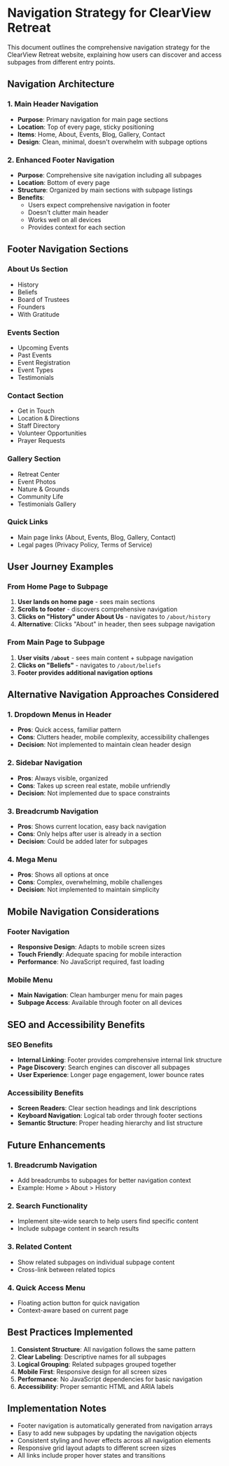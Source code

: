 # Navigation Strategy for ClearView Retreat

This document outlines the comprehensive navigation strategy for the ClearView Retreat website, explaining how users can discover and access subpages from different entry points.

## Navigation Architecture

### 1. Main Header Navigation
- **Purpose**: Primary navigation for main page sections
- **Location**: Top of every page, sticky positioning
- **Items**: Home, About, Events, Blog, Gallery, Contact
- **Design**: Clean, minimal, doesn't overwhelm with subpage options

### 2. Enhanced Footer Navigation
- **Purpose**: Comprehensive site navigation including all subpages
- **Location**: Bottom of every page
- **Structure**: Organized by main sections with subpage listings
- **Benefits**: 
  - Users expect comprehensive navigation in footer
  - Doesn't clutter main header
  - Works well on all devices
  - Provides context for each section

## Footer Navigation Sections

### About Us Section
- History
- Beliefs
- Board of Trustees
- Founders
- With Gratitude

### Events Section
- Upcoming Events
- Past Events
- Event Registration
- Event Types
- Testimonials

### Contact Section
- Get in Touch
- Location & Directions
- Staff Directory
- Volunteer Opportunities
- Prayer Requests

### Gallery Section
- Retreat Center
- Event Photos
- Nature & Grounds
- Community Life
- Testimonials Gallery

### Quick Links
- Main page links (About, Events, Blog, Gallery, Contact)
- Legal pages (Privacy Policy, Terms of Service)

## User Journey Examples

### From Home Page to Subpage
1. **User lands on home page** - sees main sections
2. **Scrolls to footer** - discovers comprehensive navigation
3. **Clicks on "History" under About Us** - navigates to `/about/history`
4. **Alternative**: Clicks "About" in header, then sees subpage navigation

### From Main Page to Subpage
1. **User visits `/about`** - sees main content + subpage navigation
2. **Clicks on "Beliefs"** - navigates to `/about/beliefs`
3. **Footer provides additional navigation options**

## Alternative Navigation Approaches Considered

### 1. Dropdown Menus in Header
- **Pros**: Quick access, familiar pattern
- **Cons**: Clutters header, mobile complexity, accessibility challenges
- **Decision**: Not implemented to maintain clean header design

### 2. Sidebar Navigation
- **Pros**: Always visible, organized
- **Cons**: Takes up screen real estate, mobile unfriendly
- **Decision**: Not implemented due to space constraints

### 3. Breadcrumb Navigation
- **Pros**: Shows current location, easy back navigation
- **Cons**: Only helps after user is already in a section
- **Decision**: Could be added later for subpages

### 4. Mega Menu
- **Pros**: Shows all options at once
- **Cons**: Complex, overwhelming, mobile challenges
- **Decision**: Not implemented to maintain simplicity

## Mobile Navigation Considerations

### Footer Navigation
- **Responsive Design**: Adapts to mobile screen sizes
- **Touch Friendly**: Adequate spacing for mobile interaction
- **Performance**: No JavaScript required, fast loading

### Mobile Menu
- **Main Navigation**: Clean hamburger menu for main pages
- **Subpage Access**: Available through footer on all devices

## SEO and Accessibility Benefits

### SEO Benefits
- **Internal Linking**: Footer provides comprehensive internal link structure
- **Page Discovery**: Search engines can discover all subpages
- **User Experience**: Longer page engagement, lower bounce rates

### Accessibility Benefits
- **Screen Readers**: Clear section headings and link descriptions
- **Keyboard Navigation**: Logical tab order through footer sections
- **Semantic Structure**: Proper heading hierarchy and list structure

## Future Enhancements

### 1. Breadcrumb Navigation
- Add breadcrumbs to subpages for better navigation context
- Example: Home > About > History

### 2. Search Functionality
- Implement site-wide search to help users find specific content
- Include subpage content in search results

### 3. Related Content
- Show related subpages on individual subpage content
- Cross-link between related topics

### 4. Quick Access Menu
- Floating action button for quick navigation
- Context-aware based on current page

## Best Practices Implemented

1. **Consistent Structure**: All navigation follows the same pattern
2. **Clear Labeling**: Descriptive names for all subpages
3. **Logical Grouping**: Related subpages grouped together
4. **Mobile First**: Responsive design for all screen sizes
5. **Performance**: No JavaScript dependencies for basic navigation
6. **Accessibility**: Proper semantic HTML and ARIA labels

## Implementation Notes

- Footer navigation is automatically generated from navigation arrays
- Easy to add new subpages by updating the navigation objects
- Consistent styling and hover effects across all navigation elements
- Responsive grid layout adapts to different screen sizes
- All links include proper hover states and transitions
